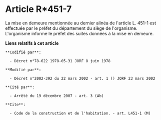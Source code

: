 # Article R*451-7

La mise en demeure mentionnée au dernier alinéa de l'article L. 451-1 est effectuée par le préfet du département du siège de
l'organisme. L'organisme informe le préfet des suites données à la mise en demeure.

**Liens relatifs à cet article**

	**Codifié par**:

	  - Décret n°78-622 1978-05-31 JORF 8 juin 1978

	**Modifié par**:

	  - Décret n°2002-392 du 22 mars 2002 - art. 1 () JORF 23 mars 2002

	**Cité par**:

	  - Arrêté du 19 décembre 2007 - art. 3 (Ab)

	**Cite**:

	  - Code de la construction et de l'habitation. - art. L451-1 (M)
